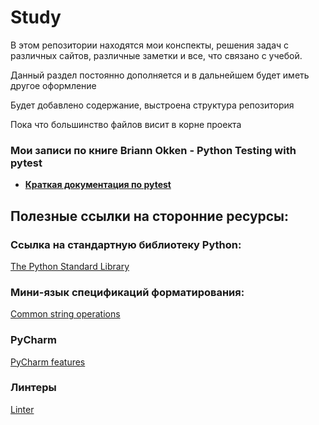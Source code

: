 # Study

В этом репозитории находятся мои конспекты, решения
задач с различных сайтов, различные заметки и все, что 
связано с учебой.

Данный раздел постоянно дополняется и в дальнейшем
будет иметь другое оформление

Будет добавлено содержание, выстроена структура репозитория

Пока что большинство файлов висит в корне проекта
### Мои записи по книге Briann Okken - Python Testing with pytest
* __[Краткая документация по pytest](librarys_modules/pytest_/README.md)__

## Полезные ссылки на сторонние ресурсы:

### Ссылка на стандартную библиотеку Python:
[The Python Standard Library](https://docs.python.org/3/library/index.html)

### Мини-язык спецификаций форматирования:
[Common string operations](https://docs.python.org/3/library/string.html#formatspec)

### PyCharm
[PyCharm features](https://www.jetbrains.com/ru-ru/pycharm/features/coding_assistance.html)

### Линтеры
[Linter](https://habr.com/ru/company/oleg-bunin/blog/433480/)



